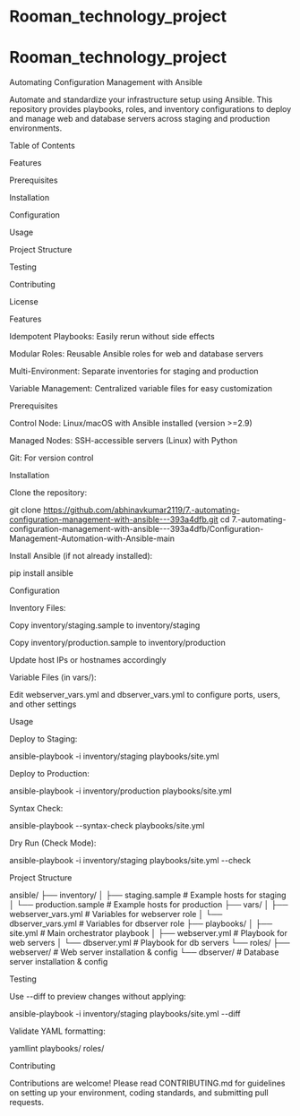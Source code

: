 # Rooman_technology_project
# Rooman_technology_project
Automating Configuration Management with Ansible

Automate and standardize your infrastructure setup using Ansible. This repository provides playbooks, roles, and inventory configurations to deploy and manage web and database servers across staging and production environments.

Table of Contents

Features

Prerequisites

Installation

Configuration

Usage

Project Structure

Testing

Contributing

License

Features

Idempotent Playbooks: Easily rerun without side effects

Modular Roles: Reusable Ansible roles for web and database servers

Multi-Environment: Separate inventories for staging and production

Variable Management: Centralized variable files for easy customization

Prerequisites

Control Node: Linux/macOS with Ansible installed (version >=2.9)

Managed Nodes: SSH-accessible servers (Linux) with Python

Git: For version control

Installation

Clone the repository:

git clone https://github.com/abhinavkumar2119/7.-automating-configuration-management-with-ansible---393a4dfb.git
cd 7.-automating-configuration-management-with-ansible---393a4dfb/Configuration-Management-Automation-with-Ansible-main

Install Ansible (if not already installed):

pip install ansible

Configuration

Inventory Files:

Copy inventory/staging.sample to inventory/staging

Copy inventory/production.sample to inventory/production

Update host IPs or hostnames accordingly

Variable Files (in vars/):

Edit webserver_vars.yml and dbserver_vars.yml to configure ports, users, and other settings

Usage

Deploy to Staging:

ansible-playbook -i inventory/staging playbooks/site.yml

Deploy to Production:

ansible-playbook -i inventory/production playbooks/site.yml

Syntax Check:

ansible-playbook --syntax-check playbooks/site.yml

Dry Run (Check Mode):

ansible-playbook -i inventory/staging playbooks/site.yml --check

Project Structure

ansible/
├── inventory/
│   ├── staging.sample      # Example hosts for staging
│   └── production.sample   # Example hosts for production
├── vars/
│   ├── webserver_vars.yml  # Variables for webserver role
│   └── dbserver_vars.yml   # Variables for dbserver role
├── playbooks/
│   ├── site.yml            # Main orchestrator playbook
│   ├── webserver.yml       # Playbook for web servers
│   └── dbserver.yml        # Playbook for db servers
└── roles/
    ├── webserver/          # Web server installation & config
    └── dbserver/           # Database server installation & config

Testing

Use --diff to preview changes without applying:

ansible-playbook -i inventory/staging playbooks/site.yml --diff

Validate YAML formatting:

yamllint playbooks/ roles/

Contributing

Contributions are welcome! Please read CONTRIBUTING.md for guidelines on setting up your environment, coding standards, and submitting pull requests.
